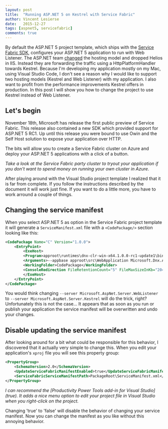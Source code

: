 ```yaml
---
layout: post
title:  "Running ASP.NET 5 on Kestrel with Service Fabric"
author: Vincent Lesierse
date:   2015-12-27
tags: [aspnet5, servicefabric]
comments: true
---
```


By default the ASP.NET 5 project template, which ships with the [Service Fabric SDK](https://azure.microsoft.com/documentation/articles/service-fabric-get-started/#install-the-runtime-sdk-and-tools), configures your ASP.NET 5 application to run with Web Listener.
The ASP.NET team [changed](https://github.com/aspnet/Announcements/issues/69) the hosting model and dropped Helios in IIS. Instead they are forwarding the traffic using a HttpPlatformHandler towards Kestrel.
Because I'm developing my application mostly on my Mac, using Visual Studio Code, I don't see a reason why I would like to support two hosting models (Kestrel and Web Listener) with my application. I also want to profit from the performance improvements Kestrel offers in production.
In this post I will show you how to change the project to use Kestrel instead of Web Listener.

## Let's begin
November 18th, Microsoft has release the first public preview of Service Fabric. This release also contained a new SDK which provided support for ASP.NET 5 RC1.
Up until this release you were bound to use Owin and the Self Host solution to expose your application over HTTP.

The bits will allow you to create a Service Fabric cluster on Azure and deploy your ASP.NET 5 applications with a click of a button.

*Take a look at the Service Fabric party cluster to tryout your application if you don't want to spend money on running your own cluster in Azure.*
 
After playing around with the Visual Studio project template I realized that it is far from complete. If you follow the instructions described by the document it will work just fine.
If you want to do a little more, you have to work arround a couple of things.

## Changing the service manifest
When you select ASP.NET 5 as option in the Service Fabric project template it will generate a `ServiceManifest.xml` file with a `<CodePackage/>` section looking like this:

~~~ xml
<CodePackage Name="C" Version="1.0.0">
    <EntryPoint>
        <ExeHost>
        <Program>approot\runtimes\dnx-clr-win-x64.1.0.0-rc1-update1\bin\dnx.exe</Program>
        <Arguments>--appbase approot\src\WebApplication Microsoft.Dnx.ApplicationHost Microsoft.ServiceFabric.AspNet.Hosting --server Microsoft.AspNet.Server.WebListener</Arguments>
        <WorkingFolder>CodePackage</WorkingFolder>
        <ConsoleRedirection FileRetentionCount="5" FileMaxSizeInKb="2048" />
        </ExeHost>
    </EntryPoint>
</CodePackage>
~~~

You would think changing `--server Microsoft.AspNet.Server.WebListener` to `--server Microsoft.AspNet.Server.Kestrel` will do the trick, right?
Unfortunately this is not the case... It appears that as soon as you run or publish your application the service manifest will be overwritten and undo your changes.

## Disable updating the service manifest
After looking around for a bit what could be responsible for this behavior, I discovered that it actually very simple to change this.
When you edit your application's `xproj` file you will see this property group:

~~~ xml
<PropertyGroup>
    <SchemaVersion>2.0</SchemaVersion>
    <UpdateServiceFabricManifestEnabled>true</UpdateServiceFabricManifestEnabled>
    <ServiceFabricServiceManifestPath>PackageRoot\ServiceManifest.xml</ServiceFabricServiceManifestPath>
</PropertyGroup>
~~~

*I can recommend the [Productivity Power Tools add-in for Visual Studio](<UpdateServiceFabricManifestEnabled>true</UpdateServiceFabricManifestEnabled>). It adds a nice menu option to edit your project file in Visual Studio when you right-click on the project.*
 
Changing '<UpdateServiceFabricManifestEnabled>true</UpdateServiceFabricManifestEnabled>' to '<UpdateServiceFabricManifestEnabled>false</UpdateServiceFabricManifestEnabled>' will disable the behavior of changing your service manifest. Now you can change the manifest as you like without this annoying behavior.